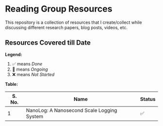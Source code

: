 # Reading Group Resources

This repository is a collection of resources that I create/collect while discussing different research papers, blog posts, videos, etc.

## Resources Covered till Date

**Legend:**

1. ✅ means _Done_
1. 🔄 means _Ongoing_
1. ❌ means _Not Started_

**Table:**

S. No. | Name | Status
---------|----------|---------
 1 | NanoLog: A Nanosecond Scale Logging System | ✅
